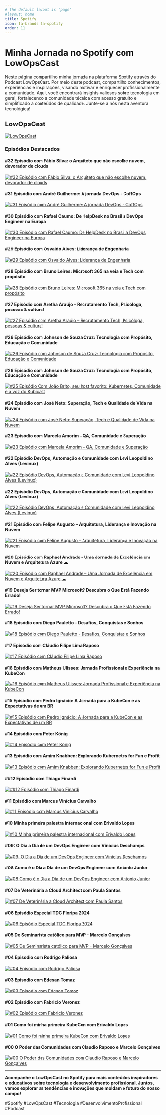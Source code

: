 ```yaml
---
# the default layout is 'page'
#layout: home
title: Spotify
icon: fa-brands fa-spotify
order: 11
---
```


# Minha Jornada no Spotify com LowOpsCast

Neste página compartilho minha jornada na plataforma Spotify através do Podcast LowOpsCast. Por meio deste podcast, compartilho conhecimentos, experiências e inspirações, visando motivar e enriquecer profissionalmente a comunidade. Aqui, você encontrará insights valiosos sobre tecnologia em geral, fortalecendo a comunidade técnica com acesso gratuito e simplificado a conteúdos de qualidade. Junte-se a nós nesta aventura tecnológica!

## LowOpsCast

[![LowOpsCast](https://stoblobcertificados011.blob.core.windows.net/imagens-blog/posts/LowOpsCast.png)](https://open.spotify.com/show/0U4kcZT2Cwn4CqQGg4Ywcj?si=77fbd9161ea246e6)

### Episódios Destacados

#### #32 Episódio com Fábio Silva: o Arquiteto que não escolhe nuvem, devorador de clouds
[![#32 Episódio com Fábio Silva: o Arquiteto que não escolhe nuvem, devorador de clouds](https://stoblobcertificados011.blob.core.windows.net/imagens-blog/spotify/32.png)](https://open.spotify.com/episode/6Mm8se235wdqOXbndsB4zQ?si=c5fc6b7067494117)


#### #31 Episódio com André Guilherme: A jornada DevOps - CoffOps
[![#31 Episódio com André Guilherme: A jornada DevOps - CoffOps](https://stoblobcertificados011.blob.core.windows.net/imagens-blog/spotify/31.png)](https://open.spotify.com/episode/4ZhOkMP11BDiad0zRWqpct?si=87ddb70400834d56)


#### #30 Episódio com Rafael Caumo: De HelpDesk no Brasil a DevOps Engineer na Europa
[![#30 Episódio com Rafael Caumo: De HelpDesk no Brasil a DevOps Engineer na Europa](https://stoblobcertificados011.blob.core.windows.net/imagens-blog/spotify/30.png)](https://open.spotify.com/episode/0tqLcH3W4jIn51Gyvb3pSt?si=72752b523fe54050)

#### #29 Episódio com Osvaldo Alves: Liderança de Engenharia
[![#29 Episódio com Osvaldo Alves: Liderança de Engenharia](https://stoblobcertificados011.blob.core.windows.net/imagens-blog/spotify/29.png)](https://open.spotify.com/episode/5HkAsqxrwkgtfUlWdOVEzH?si=8210421b9f774cc1)

#### #28 Episódio com Bruno Leires: Microsoft 365 na veia e Tech com propósito
[![#28 Episódio com Bruno Leires: Microsoft 365 na veia e Tech com propósito](https://stoblobcertificados011.blob.core.windows.net/imagens-blog/spotify/28.png)](https://open.spotify.com/episode/0NTkBo8tgQ7JMWZbgoswbW?si=cdd3c2bf0f644e1c)

#### #27 Episódio com Aretha Araújo – Recrutamento Tech, Psicóloga, pessoas & cultura!
[![#27 Episódio com Aretha Araújo – Recrutamento Tech, Psicóloga, pessoas & cultura!](https://stoblobcertificados011.blob.core.windows.net/imagens-blog/spotify/27.png)](https://open.spotify.com/episode/1R3FtlLegdFxpEWa8WU1vR?si=26cbe2759ee441c1)

#### #26 Episódio com Johnson de Souza Cruz: Tecnologia com Propósito, Educação e Comunidade
[![#26 Episódio com Johnson de Souza Cruz: Tecnologia com Propósito, Educação e Comunidade](https://stoblobcertificados011.blob.core.windows.net/imagens-blog/spotify/26.png)](https://open.spotify.com/episode/0rK5pTtanfazdzcbann6WD?si=de03696ae9e648ae)

#### #26 Episódio com Johnson de Souza Cruz: Tecnologia com Propósito, Educação e Comunidade
[![#25 Episódio Com João Brito, seu host favorito: Kubernetes, Comunidade e a voz do Kubicast](https://stoblobcertificados011.blob.core.windows.net/imagens-blog/spotify/25.png)](https://open.spotify.com/episode/4Bg9mhp5S33I7ePMP7guBg?si=50910786efae4ed9)

#### #24 Episódio com José Neto: Superação, Tech e Qualidade de Vida na Nuvem
[![#24 Episódio com José Neto: Superação, Tech e Qualidade de Vida na Nuvem](https://stoblobcertificados011.blob.core.windows.net/imagens-blog/spotify/24.png)](https://open.spotify.com/episode/0wYTTebsPs4p0d0KkI4UL6?si=8c0cacb913fa43659)

#### #23 Episódio com Marcela Amorim – QA, Comunidade e Superação
[![#23 Episódio com Marcela Amorim – QA, Comunidade e Superação](https://stoblobcertificados011.blob.core.windows.net/imagens-blog/spotify/23.png)](https://open.spotify.com/episode/0yksW7NNZ4QKBw1HFLVU4L?si=ce5f5b41c5cd4e29)

#### #22 Episódio DevOps, Automação e Comunidade com Levi Leopoldino Alves (Levinux)
[![#22 Episódio DevOps, Automação e Comunidade com Levi Leopoldino Alves (Levinux)](https://stoblobcertificados011.blob.core.windows.net/imagens-blog/spotify/22.png)](https://open.spotify.com/episode/6L3JRzXzYWOFbZPzs6ThY1?si=defa55a71190452e)

#### #22 Episódio DevOps, Automação e Comunidade com Levi Leopoldino Alves (Levinux)
[![#22 Episódio DevOps, Automação e Comunidade com Levi Leopoldino Alves (Levinux)](https://stoblobcertificados011.blob.core.windows.net/imagens-blog/spotify/22.png)](https://open.spotify.com/episode/6L3JRzXzYWOFbZPzs6ThY1?si=defa55a71190452e)

#### #21 Episódio com Felipe Augusto – Arquitetura, Liderança e Inovação na Nuvem
[![#21 Episódio com Felipe Augusto – Arquitetura, Liderança e Inovação na Nuvem](https://stoblobcertificados011.blob.core.windows.net/imagens-blog/spotify/21.png)](https://open.spotify.com/episode/2UuYKnBlTIFe5cQQHtxjPU?si=9d9d03e3789f4df0)

#### #20 Episódio com Raphael Andrade – Uma Jornada de Excelência em Nuvem e Arquitetura Azure ☁
[![#20 Episódio com Raphael Andrade – Uma Jornada de Excelência em Nuvem e Arquitetura Azure ☁](https://stoblobcertificados011.blob.core.windows.net/imagens-blog/spotify/20.png)](https://open.spotify.com/episode/1hXkIGjH9uDxjTXvFtmRLP?si=9274d26a5fb84d92)

#### #19 Deseja Ser tornar MVP Microsoft? Descubra o Que Está Fazendo Errado!
[![#19 Deseja Ser tornar MVP Microsoft? Descubra o Que Está Fazendo Errado!](https://stoblobcertificados011.blob.core.windows.net/imagens-blog/spotify/19.png)](https://open.spotify.com/episode/04RSQOTXIi4RrBKl48D9FU?si=45a20a3e11354229)

#### #18 Episódio com Diego Pauletto - Desafios, Conquistas e Sonhos
[![#18 Episódio com Diego Pauletto - Desafios, Conquistas e Sonhos](https://stoblobcertificados011.blob.core.windows.net/imagens-blog/spotify/18.png)](https://open.spotify.com/episode/22cdYAvuelgMP1GhM1ldHO?si=8ba9b1aafac04964)

#### #17 Episódio com Cláudio Filipe Lima Raposo
[![#17 Episódio com Cláudio Filipe Lima Raposo](https://stoblobcertificados011.blob.core.windows.net/imagens-blog/spotify/17.png)](https://open.spotify.com/episode/40e5blviRAj7Pk35tA6HVN?si=f57e373ab7a443b6)

#### #16 Episódio com Matheus Ulisses: Jornada Profissional e Experiência na KubeCon
[![#16 Episódio com Matheus Ulisses: Jornada Profissional e Experiência na KubeCon](https://stoblobcertificados011.blob.core.windows.net/imagens-blog/spotify/16.png)](https://open.spotify.com/episode/6ZwaCKpzcpHa1Wdop2Yw6o?si=77bd696c6e284114)

#### #15 Episódio com Pedro Ignácio: A Jornada para a KubeCon e as Expectativas de um BR
[![#15 Episódio com Pedro Ignácio: A Jornada para a KubeCon e as Expectativas de um BR](https://stoblobcertificados011.blob.core.windows.net/imagens-blog/spotify/15.png)](https://open.spotify.com/episode/5UrIpoO9saIzvtKv3ZNhqM?si=e2475df9545f4836)

#### #14 Episódio com Peter König
[![#14 Episódio com Peter König](https://stoblobcertificados011.blob.core.windows.net/imagens-blog/spotify/14.png)](https://open.spotify.com/episode/5y3lQmumfnukYJ22jL51F3?si=fb0784aa7a4540c0)

#### #13 Episódio com Amim Knabben: Explorando Kubernetes for Fun e Profit
[![#13 Episódio com Amim Knabben: Explorando Kubernetes for Fun e Profit](https://stoblobcertificados011.blob.core.windows.net/imagens-blog/spotify/13.png)](https://open.spotify.com/episode/2rSd7sRX4WI9LWKhtFbKRa?si=665c594fa4bd4af2)

#### ##12 Episódio com Thiago Finardi
[![##12 Episódio com Thiago Finardi](https://stoblobcertificados011.blob.core.windows.net/imagens-blog/spotify/12.png)](https://open.spotify.com/episode/11wF8fo1eMvAkOExVPZebb?si=438dc9a23b814002)

#### #11 Episódio com Marcus Vinícius Carvalho
[![#11 Episódio com Marcus Vinícius Carvalho](https://stoblobcertificados011.blob.core.windows.net/imagens-blog/spotify/11.png)](https://open.spotify.com/episode/42ZiNLQDHs6PNpSLKMZ88r?si=07b20188722e4bc5)

#### #10 Minha primeira palestra internacional com Erivaldo Lopes
[![#10 Minha primeira palestra internacional com Erivaldo Lopes](https://stoblobcertificados011.blob.core.windows.net/imagens-blog/spotify/10.png)](https://open.spotify.com/episode/0c2vqxjjK4QwC8cUiFELFW?si=b555e061b7b84b7d)

#### #09: O Dia a Dia de um DevOps Engineer com Vinicius Deschamps
[![#09: O Dia a Dia de um DevOps Engineer com Vinicius Deschamps](https://stoblobcertificados011.blob.core.windows.net/imagens-blog/spotify/9.png)](https://open.spotify.com/episode/39lxJSoafJxle4ZwMtmD2T?si=cd750d891ca54fac)

#### #08 Como é o Dia a Dia de um DevOps Engineer com Antonio Junior
[![#08 Como é o Dia a Dia de um DevOps Engineer com Antonio Junior](https://stoblobcertificados011.blob.core.windows.net/imagens-blog/spotify/8.png)](https://open.spotify.com/episode/46jYWZ4b0A3SNizHQQmYf7?si=e47dd3e6c93b4355)

#### #07 De Veterinária a Cloud Architect com Paula Santos
[![#07 De Veterinária a Cloud Architect com Paula Santos](https://stoblobcertificados011.blob.core.windows.net/imagens-blog/spotify/07.png)](https://open.spotify.com/episode/5X09Dit6uToYU0ICrjOvuW?si=d48c26f5b5cc427b)

#### #06 Episódio Especial TDC Floripa 2024
[![#06 Episódio Especial TDC Floripa 2024](https://stoblobcertificados011.blob.core.windows.net/imagens-blog/spotify/06.png)](https://open.spotify.com/episode/2N4iuH2jSuF7m0mp7t1TEl?si=275768fb0ae244cf)

#### #05 De Seminarista católico para MVP - Marcelo Gonçalves
[![#05 De Seminarista católico para MVP - Marcelo Gonçalves](https://stoblobcertificados011.blob.core.windows.net/imagens-blog/spotify/05.png)](https://open.spotify.com/episode/3HdgAOXsRELFZZug4Gcj3T?si=0ec7d00fa2e041ae&nd=1&dlsi=448cb47b419848d4)

#### #04 Episodio com Rodrigo Paliosa
[![#04 Episodio com Rodrigo Paliosa](https://stoblobcertificados011.blob.core.windows.net/imagens-blog/spotify/04.png)](https://open.spotify.com/episode/7ixUPv4Nu3u0KaxFre3vUg?si=a38678cad63844df2)

#### #03 Episodio com Edesan Tomaz
[![#03 Episodio com Edesan Tomaz](https://stoblobcertificados011.blob.core.windows.net/imagens-blog/spotify/03.png)](https://open.spotify.com/episode/1OstMPDeB0R7eHvgL0Oui9?si=663c456c04284492)

#### #02 Episódio com Fabricio Veronez
[![#02 Episódio com Fabricio Veronez](https://stoblobcertificados011.blob.core.windows.net/imagens-blog/spotify/02.png)](https://open.spotify.com/episode/3EuxyLmz28C5iUo7KDMFNU?si=d168171ca35c4cb7)

#### #01 Como foi minha primeira KubeCon com Erivaldo Lopes
[![#01 Como foi minha primeira KubeCon com Erivaldo Lopes](https://stoblobcertificados011.blob.core.windows.net/imagens-blog/spotify/01.png)](https://open.spotify.com/episode/4TYC8bsfDSr4hGbOiKQdL8?si=1f892294af3640e4)

#### #00 O Poder das Comunidades com Claudio Raposo e Marcelo Gonçalves
[![#00 O Poder das Comunidades com Claudio Raposo e Marcelo Gonçalves](https://stoblobcertificados011.blob.core.windows.net/imagens-blog/spotify/00.jpg)](https://open.spotify.com/episode/7Fvfu57ak0I6BeNE5lPr10?si=31adc066093b4f16)

---

**Acompanhe o LowOpsCast no Spotify para mais conteúdos inspiradores e educativos sobre tecnologia e desenvolvimento profissional. Juntos, vamos explorar as tendências e inovações que moldam o futuro do nosso campo!**

#Spotify #LowOpsCast #Tecnologia #DesenvolvimentoProfissional #Podcast